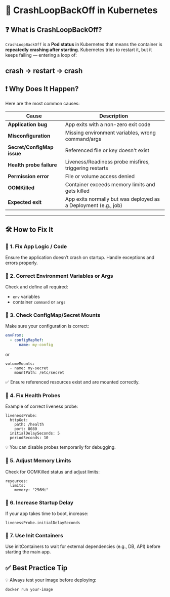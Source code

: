 # 🐳 CrashLoopBackOff in Kubernetes

## ❓ What is CrashLoopBackOff?

`CrashLoopBackOff` is a **Pod status** in Kubernetes that means the container is **repeatedly crashing after starting**. Kubernetes tries to restart it, but it keeps failing — entering a loop of:

crash → restart → crash
---

## ❗ Why Does It Happen?

Here are the most common causes:

| Cause                      | Description                                                     |
|---------------------------|-----------------------------------------------------------------|
| **Application bug**       | App exits with a non-zero exit code                            |
| **Misconfiguration**      | Missing environment variables, wrong command/args              |
| **Secret/ConfigMap issue**| Referenced file or key doesn't exist                           |
| **Health probe failure**  | Liveness/Readiness probe misfires, triggering restarts        |
| **Permission error**      | File or volume access denied                                   |
| **OOMKilled**             | Container exceeds memory limits and gets killed               |
| **Expected exit**         | App exits normally but was deployed as a Deployment (e.g., job)|

---

## 🛠️ How to Fix It

### 🔹 1. Fix App Logic / Code
Ensure the application doesn’t crash on startup. Handle exceptions and errors properly.

### 🔹 2. Correct Environment Variables or Args
Check and define all required:
- `env` variables
- container `command` or `args`

### 🔹 3. Check ConfigMap/Secret Mounts
Make sure your configuration is correct:
```yaml
envFrom:
  - configMapRef:
      name: my-config
```
or
```
volumeMounts:
  - name: my-secret
    mountPath: /etc/secret
```
✅ Ensure referenced resources exist and are mounted correctly.
### 🔹 4. Fix Health Probes
Example of correct liveness probe:
```
livenessProbe:
  httpGet:
    path: /health
    port: 8080
  initialDelaySeconds: 5
  periodSeconds: 10
```
💡 You can disable probes temporarily for debugging.
### 🔹 5. Adjust Memory Limits
Check for OOMKilled status and adjust limits:
```
resources:
  limits:
    memory: "256Mi"
```
### 🔹 6. Increase Startup Delay
If your app takes time to boot, increase:
```
livenessProbe.initialDelaySeconds
```
### 🔹 7. Use Init Containers
Use initContainers to wait for external dependencies (e.g., DB, API) before starting the main app.
## ✅ Best Practice Tip
💡 Always test your image before deploying:
```
docker run your-image
```
